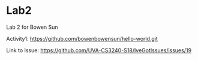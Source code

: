# Lab2
Lab 2 for Bowen Sun


Activity1: https://github.com/bowenbowensun/hello-world.git  

Link to Issue: https://github.com/UVA-CS3240-S18/IveGotIssues/issues/19
